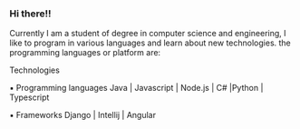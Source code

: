 ### Hi there!!
Currently I am a student of degree in computer science and engineering, I like to program in various languages ​​and learn about new technologies. the programming languages ​​or platform are: 

Technologies

▪ Programming languages Java | Javascript | Node.js | C# |Python | Typescript

▪ Frameworks Django | Intellij | Angular
